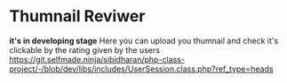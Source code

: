 # Thumnail Reviwer 
**it's in developing stage**
Here you can upload you thumnail and check it's clickable by the rating given by the users
https://git.selfmade.ninja/sibidharan/php-class-project/-/blob/dev/libs/includes/UserSession.class.php?ref_type=heads
